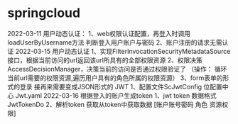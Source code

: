 # springcloud
2022-03-11
    用户动态认证：
        1、web权限认证配置，再登入时调用loadUserByUsername方法 判断登入用户账户与密码
        2、账户注册的请求无需认证
2022-03-15
    用户动态认证
        1、实现FilterInvocationSecurityMetadataSource接口，根据当前访问的url返回该url所具有的全部权限资源
        2、权限决策 AccessDecisionManager，决策当前的访问是否通过权限验证了 （操作： 循环当前url需要的权限资源,遍历用户具有的角色所属的权限资源）
        3、form表单的形式的登录 接再来需要变成JSON形式的
    JWT
        1、配置文件ScJwtConfig  位配置中心 Jwt.yaml
2022-03-16
    根据登入的账户生成token
        1、jwt token 数据格式 JwtTokenDo
        2、解析token 获取从token中获取数据 [账户账号密码 角色 资源权限]